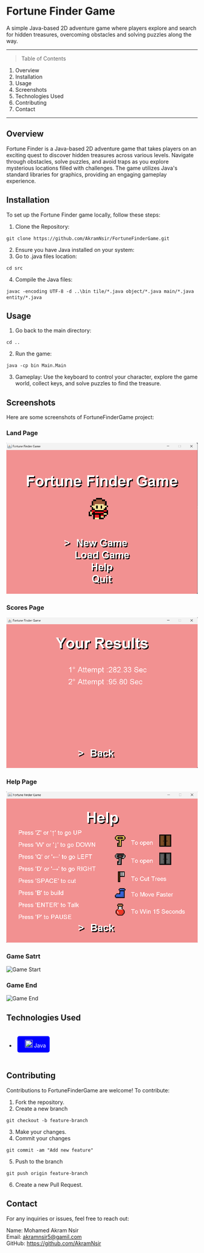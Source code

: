 # Fortune Finder Game

A simple Java-based 2D adventure game where players explore and search for hidden treasures, overcoming obstacles and solving puzzles along the way.    

***

> Table of Contents
1. Overview
2. Installation
3. Usage
4. Screenshots
5. Technologies Used
6. Contributing
7. Contact

***

## Overview
Fortune Finder is a Java-based 2D adventure game that takes players on an exciting quest to discover hidden treasures across various levels. Navigate through obstacles, solve puzzles, and avoid traps as you explore mysterious locations filled with challenges. The game utilizes Java's standard libraries for graphics, providing an engaging gameplay experience.

## Installation
To set up the Fortune Finder game locally, follow these steps:   

  1. Clone the Repository:
  ```
  git clone https://github.com/AkramNsir/FortuneFinderGame.git
  ```

  2. Ensure you have Java installed on your system:
  3. Go to .java files location:   
   ```
  cd src
  ```

  4. Compile the Java files:
  ```
  javac -encoding UTF-8 -d ..\bin tile/*.java object/*.java main/*.java entity/*.java
  ```

## Usage
  1. Go back to the main directory:
  ```
  cd ..
  ```

  2. Run the game:
  ```
  java -cp bin Main.Main
  ```

  3. Gameplay: Use the keyboard to control your character, explore the game world, collect keys, and solve puzzles to find the treasure.

## Screenshots 
Here are some screenshots of FortuneFinderGame project:

### Land Page
![Land Page](res/screenshots/landPage.png)

### Scores Page
![Scores Page](res/screenshots/scoresPage.png)

### Help Page 
![Help Page](res/screenshots/helpPage.png)

### Game Satrt 
![Game Start](res/screenshots/gameStart.png)

### Game End 
![Game End](res/screenshots/gameEnd.png)

## Technologies Used
<div style="display: flex; gap: 20px; flex-wrap: wrap;">

* <div style="background-color:blue;color:white;border-radius:5px;padding:10px;margin:5px;">
    <img src="https://cdn4.iconfinder.com/data/icons/logos-and-brands/512/181_Java_logo_logos-512.png" height="20" width="20" style="padding-left:10px"/> Java
  </div>

</div>

## Contributing
Contributions to FortuneFinderGame are welcome! To contribute:

  1. Fork the repository.
  2. Create a new branch 

  ```
  git checkout -b feature-branch
  ```
  3. Make your changes.
  4. Commit your changes

  ```
  git commit -am "Add new feature"
  ```
  5. Push to the branch
  ```
  git push origin feature-branch
  ```
  6. Create a new Pull Request.

## Contact
For any inquiries or issues, feel free to reach out:

Name: Mohamed Akram Nsir    
Email: akramnsir5@gamil.com    
GitHub: https://github.com/AkramNsir
